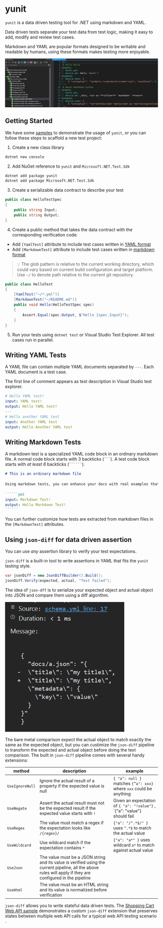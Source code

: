 # yunit

`yunit` is a data driven testing tool for .NET using markdown and YAML.

Data driven tests separate your test data from test logic, making it easy to add, modify and review test cases.

Markdown and YAML are popular formats designed to be writable and readable by humans, using these formats makes testing more enjoyable.

![yunit in Visual Studio](./media/yunit-in-visual-studio.png)

## Getting Started

We have some [samples](samples) to demonstrate the usage of `yunit`, or you can follow these steps to scaffold a new test project:

1. Create a new class library

```cmd
dotnet new console
```

2. Add NuGet reference to `yunit` and `Microsoft.NET.Test.Sdk`

```cmd
dotnet add package yunit
dotnet add package Microsoft.NET.Test.Sdk
```

3. Create a serializable data contract to describe your test

```csharp
public class HelloTestSpec
{
    public string Input;
    public string Output;
}
```

4. Create a public method that takes the data contract with the corresponding verification code:

- Add `[YamlTest]` attribute to include test cases written in [YAML format](#writing-yaml-tests)
- Add `[MarkdownTest]` attribute to include test cases written in [markdown format](#writing-markdown-tests)

> 💡 The glob pattern is relative to the current working directory, which could vary based on current build configuration and target platform. Use `~/` to denote path relative to the current git repository.

```csharp
public class HelloTest
{
    [YamlTest("~/*.yml")]
    [MarkdownTest("~/README.md")]
    public void Hello(HelloTestSpec spec)
    {
        Assert.Equal(spec.Output, $"Hello {spec.Input}");
    }
}

```

5. Run your tests using `dotnet test` or Visual Studio Test Explorer. All test cases run in parallel.

## Writing YAML Tests

A YAML file can contain multiple YAML documents separated by `---`. Each YAML document is a test case.

The first line of comment appears as test description in Visual Studio test explorer.

```yml
# Hello YAML test!
input: YAML test!
output: Hello YAML test!
---
# Hello another YAML test
input: Another YAML test
output: Hello Another YAML test
```

## Writing Markdown Tests

A markdown test is a specialized YAML code block in an ordinary markdown file. A normal code block starts with 3 backticks (` ``` `). A test code block starts with _at least 6_ backticks (` `````` `). 

``````````markdown
# This is an ordinary markdown file

Using markdown tests, you can enhance your docs with real examples that are correct and up to date.

``````yml
input: Markdown Test!
output: Hello Markdown Test!
``````
``````````

You can further customize how tests are extracted from markdown files in the `[MarkdownTest]` attributes.

## Using `json-diff` for data driven assertion

You can use _any_ assertion library to verify your test expectations.

`json-diff` is a built-in tool to write assertions in YAML that fits the `yunit` testing style. 

```csharp
var jsonDiff = new JsonDiffBuilder().Build();
jsonDiff.Verify(expected, actual, "Test failed");
```

The idea of `json-dff` is to serialize your expected object and actual object into JSON and compare them using a diff algorithm.


![Json Diff in Visual Studio](./media/json-diff-in-visual-studio.png)

The bare metal comparison expect the actual object to match exactly the same as the expected object, but you can custimize the `json-diff` pipeline to transform the expected and actual object before doing the text comparison. The built in `json-diff` pipeline comes with several handy extensions:


method |  description | example
-------|-----------------------------------------------|-------------
`UseIgnoreNull` | Ignore the actual result of a property if the expected value is null | `{ "a": null }` matches `{”a": xxx}` where `xxx` could be anything
`UseNegate` | Assert the actual result must not be the expected result if the expected value starts with `!` | Given an expectation of `{ "a": "!value"}` , `{"a": "value"} should fail
`UseRegex` | The value must match a regex if the expectation looks like `/{regex}/` | `{"a": "/^.*$/" }` uses `^.*$` to match the actual value
`UseWildcard` | Use wildcard match if the expectation contains `*` | `{"a": "a*" }` uses wildcard `a*` to match against actual value
`UseJson` | The value must be a JSON string and its value is verified using the current pipeline, all the above rules will apply if they are configured in the pipeline  | 
`UseHtml` | The value must be an HTML string and its value is normalized before verification |

`json-diff` allows you to write stateful data driven tests. The [Shopping Cart Web API sample](./samples) demonstrates a custom `json-diff` extension that preserves states between multiple web API calls for a typical web API testing scenario
.
